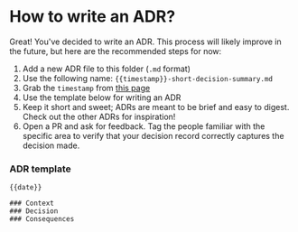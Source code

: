 # How to write an ADR?

Great! You've decided to write an ADR. This process will likely improve in the future, but here are the recommended steps for now:

1. Add a new ADR file to this folder (`.md` format)
2. Use the following name: `{{timestamp}}-short-decision-summary.md`
  1. Grab the `timestamp` from [this page](https://www.unixtimestamp.com)
3. Use the template below for writing an ADR
4. Keep it short and sweet; ADRs are meant to be brief and easy to digest. Check out the other ADRs for inspiration!
5. Open a PR and ask for feedback. Tag the people familiar with the specific area to verify that your decision record correctly captures the decision made.

### ADR template

```
{{date}}

### Context
### Decision
### Consequences
```
